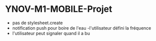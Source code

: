 # YNOV-M1-MOBILE-Projet

- pas de stylesheet.create
- notification push pour boire de l'eau
-l'utilisateur défini la fréquence
- l'utilisateur peut signaler quand il a bu
